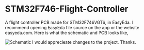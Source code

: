 # STM32F746-Flight-Controller
A flight controller PCB made for STM32F746VGT6, in EasyEda.
I recommend opening EasyEda file source on the app or the website easyeda.com.
Here is what the schematic and PCB looks like,
    
![Schematic](STM32F746-Flight-Controller/ss.png)
I would apprecieate changes to the project.
Thanks.

